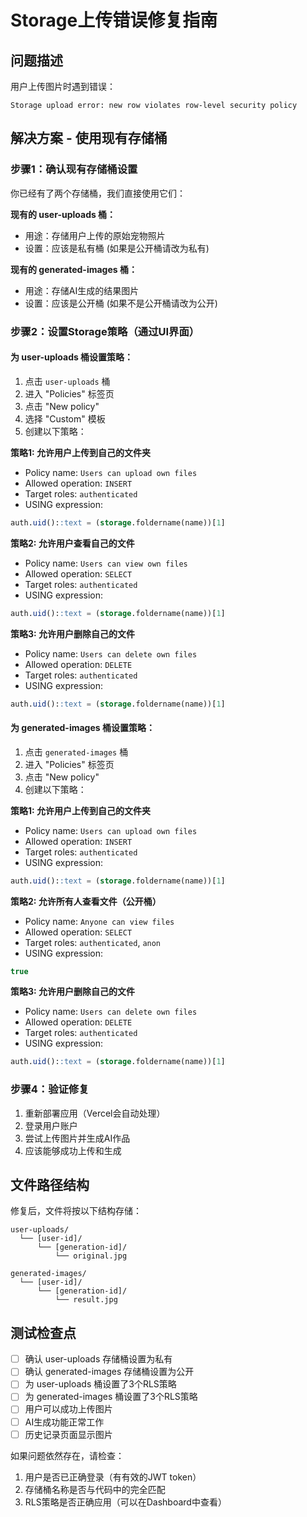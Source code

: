 # Storage上传错误修复指南

## 问题描述
用户上传图片时遇到错误：
```
Storage upload error: new row violates row-level security policy
```

## 解决方案 - 使用现有存储桶

### 步骤1：确认现有存储桶设置
你已经有了两个存储桶，我们直接使用它们：

**现有的 user-uploads 桶：**
- 用途：存储用户上传的原始宠物照片
- 设置：应该是私有桶 (如果是公开桶请改为私有)

**现有的 generated-images 桶：**
- 用途：存储AI生成的结果图片  
- 设置：应该是公开桶 (如果不是公开桶请改为公开)

### 步骤2：设置Storage策略（通过UI界面）

#### 为 user-uploads 桶设置策略：
1. 点击 `user-uploads` 桶
2. 进入 "Policies" 标签页
3. 点击 "New policy"
4. 选择 "Custom" 模板
5. 创建以下策略：

**策略1: 允许用户上传到自己的文件夹**
- Policy name: `Users can upload own files`
- Allowed operation: `INSERT`
- Target roles: `authenticated`
- USING expression: 
```sql
auth.uid()::text = (storage.foldername(name))[1]
```

**策略2: 允许用户查看自己的文件**
- Policy name: `Users can view own files`  
- Allowed operation: `SELECT`
- Target roles: `authenticated`
- USING expression:
```sql
auth.uid()::text = (storage.foldername(name))[1]
```

**策略3: 允许用户删除自己的文件**
- Policy name: `Users can delete own files`
- Allowed operation: `DELETE`  
- Target roles: `authenticated`
- USING expression:
```sql
auth.uid()::text = (storage.foldername(name))[1]
```

#### 为 generated-images 桶设置策略：
1. 点击 `generated-images` 桶
2. 进入 "Policies" 标签页  
3. 点击 "New policy"
4. 创建以下策略：

**策略1: 允许用户上传到自己的文件夹**
- Policy name: `Users can upload own files`
- Allowed operation: `INSERT`
- Target roles: `authenticated`
- USING expression:
```sql
auth.uid()::text = (storage.foldername(name))[1]
```

**策略2: 允许所有人查看文件（公开桶）**
- Policy name: `Anyone can view files`
- Allowed operation: `SELECT`  
- Target roles: `authenticated`, `anon`
- USING expression:
```sql
true
```

**策略3: 允许用户删除自己的文件**
- Policy name: `Users can delete own files`
- Allowed operation: `DELETE`
- Target roles: `authenticated`  
- USING expression:
```sql
auth.uid()::text = (storage.foldername(name))[1]
```

### 步骤4：验证修复
1. 重新部署应用（Vercel会自动处理）
2. 登录用户账户
3. 尝试上传图片并生成AI作品
4. 应该能够成功上传和生成

## 文件路径结构
修复后，文件将按以下结构存储：
```
user-uploads/
  └── [user-id]/
      └── [generation-id]/
          └── original.jpg

generated-images/
  └── [user-id]/
      └── [generation-id]/
          └── result.jpg
```

## 测试检查点
- [ ] 确认 user-uploads 存储桶设置为私有
- [ ] 确认 generated-images 存储桶设置为公开
- [ ] 为 user-uploads 桶设置了3个RLS策略
- [ ] 为 generated-images 桶设置了3个RLS策略
- [ ] 用户可以成功上传图片
- [ ] AI生成功能正常工作
- [ ] 历史记录页面显示图片

如果问题依然存在，请检查：
1. 用户是否已正确登录（有有效的JWT token）
2. 存储桶名称是否与代码中的完全匹配
3. RLS策略是否正确应用（可以在Dashboard中查看）